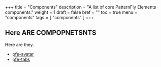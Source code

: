 +++
title = "Components"
description = "A list of core PatternFly Elements components."
weight = 1
draft = false
bref = ""
toc = true
menu = "components"
tags = [ "components" ]
+++


##  Here ARE COMPOPNETSNTS

Here are they.

 - [pfe-avatar](pfe-avatar)
 - [pfe-tabs](pfe-tabs)
